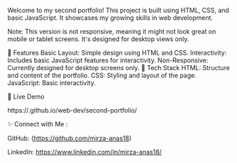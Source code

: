 Welcome to my second portfolio! This project is built using HTML, CSS, and basic JavaScript. It showcases my growing skills in web development.

Note: This version is not responsive, meaning it might not look great on mobile or tablet screens. It's designed for desktop views only.

📌 Features Basic Layout: Simple design using HTML and CSS. Interactivity: Includes basic JavaScript features for interactivity. Non-Responsive: Currently designed for desktop screens only. 🔧 Tech Stack HTML: Structure and content of the portfolio. CSS: Styling and layout of the page. JavaScript: Basic interactivity.

🎯 Live Demo

https://<mirza-anas18>.github.io/web-dev/second-portfolio/

✨ Connect with Me :


GitHub: (https://github.com/mirza-anas18)


LinkedIn: https://www.linkedin.com/in/mirza-anas18/


